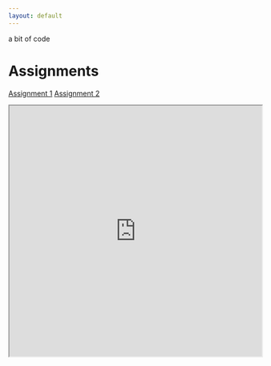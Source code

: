 ```yaml
---
layout: default
---
```


a bit of code

# Assignments
[Assignment 1](https://github.com/lsudigitalart/lsuart2210-hw-01)
[Assignment 2](https://github.com/lsudigitalart/2210hw2)

<div class="video-container">
  <iframe height="500px" width="100%" src="https://docs.google.com/document/d/1IQg9EcbMm_VrqwTYnT51K_mAUUWlvrY8Wcfvhd_P09E/pub?embedded=true"></iframe>
</div>
